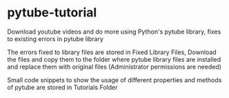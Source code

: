 # pytube-tutorial
Download youtube videos and do more using Python's pytube library, fixes to existing errors in pytube library

The errors fixed to library files are stored in Fixed Library Files,
Download the files and copy them to the folder where pytube library files are installed
and replace them with original files (Administrator permissions are needed)

Small code snippets to show the usage of different properties and methods
of pytube are stored in Tutorials Folder
